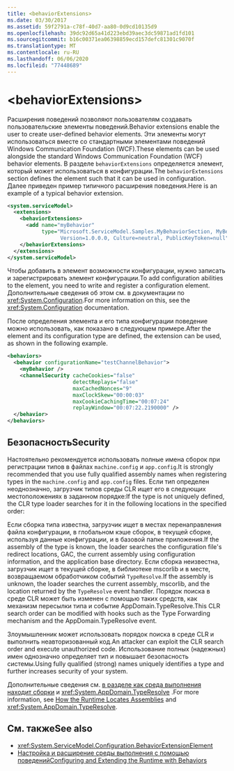 ```yaml
---
title: <behaviorExtensions>
ms.date: 03/30/2017
ms.assetid: 59f2791a-c78f-40d7-aa80-0d9cd10135d9
ms.openlocfilehash: 39dc92d65a41d223ebd39aec3dc59871ad1fd101
ms.sourcegitcommit: b16c00371ea06398859ecd157defc81301c9070f
ms.translationtype: MT
ms.contentlocale: ru-RU
ms.lasthandoff: 06/06/2020
ms.locfileid: "77448689"
---
```

# \<behaviorExtensions>
<span data-ttu-id="033ae-101">Расширения поведений позволяют пользователям создавать пользовательские элементы поведений.</span><span class="sxs-lookup"><span data-stu-id="033ae-101">Behavior extensions enable the user to create user-defined behavior elements.</span></span> <span data-ttu-id="033ae-102">Эти элементы могут использоваться вместе со стандартными элементами поведений Windows Communication Foundation (WCF).</span><span class="sxs-lookup"><span data-stu-id="033ae-102">These elements can be used alongside the standard Windows Communication Foundation (WCF) behavior elements.</span></span> <span data-ttu-id="033ae-103">В разделе `behaviorExtensions` определяется элемент, который может использоваться в конфигурации.</span><span class="sxs-lookup"><span data-stu-id="033ae-103">The `behaviorExtensions` section defines the element such that it can be used in configuration.</span></span> <span data-ttu-id="033ae-104">Далее приведен пример типичного расширения поведения.</span><span class="sxs-lookup"><span data-stu-id="033ae-104">Here is an example of a typical behavior extension.</span></span>  
  
```xml  
<system.serviceModel>
  <extensions>
    <behaviorExtensions>
      <add name="myBehavior"
           type="Microsoft.ServiceModel.Samples.MyBehaviorSection, MyBehavior,
                 Version=1.0.0.0, Culture=neutral, PublicKeyToken=null" />
    </behaviorExtensions>
  </extensions>
</system.serviceModel>
```  
  
 <span data-ttu-id="033ae-105">Чтобы добавить в элемент возможности конфигурации, нужно записать и зарегистрировать элемент конфигурации.</span><span class="sxs-lookup"><span data-stu-id="033ae-105">To add configuration abilities to the element, you need to write and register a configuration element.</span></span> <span data-ttu-id="033ae-106">Дополнительные сведения об этом см. в документации по <xref:System.Configuration>.</span><span class="sxs-lookup"><span data-stu-id="033ae-106">For more information on this, see the <xref:System.Configuration> documentation.</span></span>  
  
 <span data-ttu-id="033ae-107">После определения элемента и его типа конфигурации поведение можно использовать, как показано в следующем примере.</span><span class="sxs-lookup"><span data-stu-id="033ae-107">After the element and its configuration type are defined, the extension can be used, as shown in the following example.</span></span>  
  
```xml  
<behaviors>
  <behavior configurationName="testChannelBehavior">
    <myBehavior />
    <channelSecurity cacheCookies="false"
                     detectReplays="false"
                     maxCachedNonces="9"
                     maxClockSkew="00:00:03"
                     maxCookieCachingTime="00:07:24"
                     replayWindow="00:07:22.2190000" />
  </behavior>
</behaviors>
```  
  
## <a name="security"></a><span data-ttu-id="033ae-108">Безопасность</span><span class="sxs-lookup"><span data-stu-id="033ae-108">Security</span></span>  
 <span data-ttu-id="033ae-109">Настоятельно рекомендуется использовать полные имена сборок при регистрации типов в файлах `machine.config` и `app.config`.</span><span class="sxs-lookup"><span data-stu-id="033ae-109">It is strongly recommended that you use fully qualified assembly names when registering types in the `machine.config` and `app.config` files.</span></span> <span data-ttu-id="033ae-110">Если тип определен неоднозначно, загрузчик типов среды CLR ищет его в следующих местоположениях в заданном порядке:</span><span class="sxs-lookup"><span data-stu-id="033ae-110">If the type is not uniquely defined, the CLR type loader searches for it in the following locations in the specified order:</span></span>  
  
 <span data-ttu-id="033ae-111">Если сборка типа известна, загрузчик ищет в местах перенаправления файла конфигурации, в глобальном кэше сборок, в текущей сборке, используя данные конфигурации, и в базовой папке приложения.</span><span class="sxs-lookup"><span data-stu-id="033ae-111">If the assembly of the type is known, the loader searches the configuration file's redirect locations, GAC, the current assembly using configuration information, and the application base directory.</span></span> <span data-ttu-id="033ae-112">Если сборка неизвестна, загрузчик ищет в текущей сборке, в библиотеке mscorlib и в месте, возвращаемом обработчиком событий `TypeResolve`.</span><span class="sxs-lookup"><span data-stu-id="033ae-112">If the assembly is unknown, the loader searches the current assembly, mscorlib, and the location returned by the `TypeResolve` event handler.</span></span> <span data-ttu-id="033ae-113">Порядок поиска в среде CLR может быть изменен с помощью таких средств, как механизм пересылки типа и событие AppDomain.TypeResolve.</span><span class="sxs-lookup"><span data-stu-id="033ae-113">This CLR search order can be modified with hooks such as the Type Forwarding mechanism and the AppDomain.TypeResolve event.</span></span>  
  
 <span data-ttu-id="033ae-114">Злоумышленник может использовать порядок поиска в среде CLR и выполнить неавторизованный код.</span><span class="sxs-lookup"><span data-stu-id="033ae-114">An attacker can exploit the CLR search order and execute unauthorized code.</span></span> <span data-ttu-id="033ae-115">Использование полных (надежных) имен однозначно определяет тип и повышает безопасность системы.</span><span class="sxs-lookup"><span data-stu-id="033ae-115">Using fully qualified (strong) names uniquely identifies a type and further increases security of your system.</span></span>  
  
 <span data-ttu-id="033ae-116">Дополнительные сведения см. [в разделе как среда выполнения находит сборки](../../../deployment/how-the-runtime-locates-assemblies.md) и <xref:System.AppDomain.TypeResolve> .</span><span class="sxs-lookup"><span data-stu-id="033ae-116">For more information, see [How the Runtime Locates Assemblies](../../../deployment/how-the-runtime-locates-assemblies.md) and <xref:System.AppDomain.TypeResolve>.</span></span>  
  
## <a name="see-also"></a><span data-ttu-id="033ae-117">См. также</span><span class="sxs-lookup"><span data-stu-id="033ae-117">See also</span></span>

- <xref:System.ServiceModel.Configuration.BehaviorExtensionElement>
- [<span data-ttu-id="033ae-118">Настройка и расширение среды выполнения с помощью поведений</span><span class="sxs-lookup"><span data-stu-id="033ae-118">Configuring and Extending the Runtime with Behaviors</span></span>](../../../wcf/extending/configuring-and-extending-the-runtime-with-behaviors.md)

